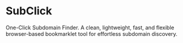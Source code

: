 # SubClick
One-Click Subdomain Finder. A clean, lightweight, fast, and flexible browser-based bookmarklet tool for effortless subdomain discovery.
